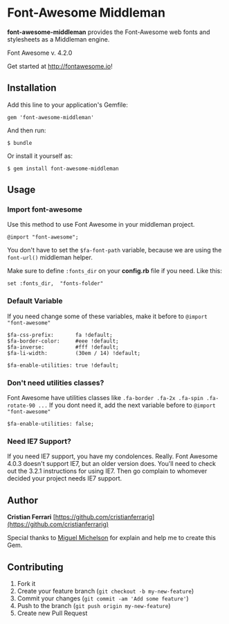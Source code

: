 # Font-Awesome Middleman
**font-awesome-middleman** provides the Font-Awesome web fonts and stylesheets as a Middleman engine.

Font Awesome v. 4.2.0

Get started at http://fontawesome.io!


## Installation

Add this line to your application's Gemfile:

    gem 'font-awesome-middleman'

And then run:

    $ bundle

Or install it yourself as:

    $ gem install font-awesome-middleman



## Usage

### Import font-awesome
Use this method to use Font Awesome in your middleman project.

    @import "font-awesome";

You don't have to set the `$fa-font-path` variable, because we are using the `font-url()` middleman helper.

Make sure to define `:fonts_dir` on your **config.rb** file if you need. Like this:

    set :fonts_dir,  "fonts-folder"



### Default Variable
If you need change some of these variables, make it before to `@import "font-awesome"`

    $fa-css-prefix:       fa !default;
    $fa-border-color:     #eee !default;
    $fa-inverse:          #fff !default;
    $fa-li-width:         (30em / 14) !default;

    $fa-enable-utilities: true !default;



### Don't need utilities classes?
Font Awesome have utilities classes like `.fa-border .fa-2x .fa-spin .fa-rotate-90 ...`
If you dont need it, add the next variable before to `@import "font-awesome"`

    $fa-enable-utilities: false;



### Need IE7 Support?
If you need IE7 support, you have my condolences. Really. Font Awesome 4.0.3 doesn't support IE7, but an older version does. You'll need to check out the 3.2.1 instructions for using IE7. Then go complain to whomever decided your project needs IE7 support.



## Author

**Cristian Ferrari**
[https://github.com/cristianferrarig](https://github.com/cristianferrarig)

Special thanks to [Miguel Michelson](https://github.com/cristianferrarig) for explain and help me to create this Gem.



## Contributing

1. Fork it
2. Create your feature branch (`git checkout -b my-new-feature`)
3. Commit your changes (`git commit -am 'Add some feature'`)
4. Push to the branch (`git push origin my-new-feature`)
5. Create new Pull Request